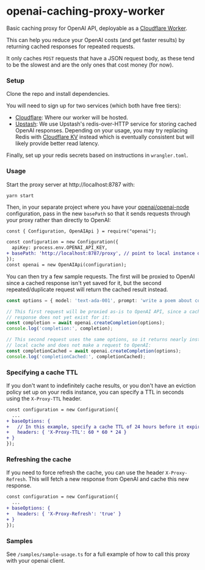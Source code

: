 # openai-caching-proxy-worker

Basic caching proxy for OpenAI API, deployable as a [Cloudflare Worker](https://workers.cloudflare.com/).

This can help you reduce your OpenAI costs (and get faster results) by returning cached responses for repeated requests.

It only caches `POST` requests that have a JSON request body, as these tend to be the slowest and are the only ones that cost money (for now).

### Setup

Clone the repo and install dependencies.

You will need to sign up for two services (which both have free tiers):

- [Cloudflare](https://www.cloudflare.com): Where our worker will be hosted.
- [Upstash](https://upstash.com): We use Upstash's redis-over-HTTP service for storing cached OpenAI responses. Depending on your usage, you may try replacing Redis with [Cloudflare KV](https://developers.cloudflare.com/workers/runtime-apis/kv/) instead which is eventually consistent but will likely provide better read latency.

Finally, set up your redis secrets based on instructions in `wrangler.toml`.

### Usage

Start the proxy server at http://localhost:8787 with:

```
yarn start
```

Then, in your separate project where you have your [openai/openai-node](https://github.com/openai/openai-node) configuration, pass in the new `basePath` so that it sends requests through your proxy rather than directly to OpenAI:

```diff
const { Configuration, OpenAIApi } = require("openai");

const configuration = new Configuration({
  apiKey: process.env.OPENAI_API_KEY,
+ basePath: 'http://localhost:8787/proxy', // point to local instance or Cloudflare deployment
});
const openai = new OpenAIApi(configuration);
```

You can then try a few sample requests. The first will be proxied to OpenAI since a cached response isn't yet saved for it, but the second repeated/duplicate request will return the cached result instead.

```ts
const options = { model: 'text-ada-001', prompt: 'write a poem about computers' };

// This first request will be proxied as-is to OpenAI API, since a cached
// response does not yet exist for it:
const completion = await openai.createCompletion(options);
console.log('completion:', completion);

// This second request uses the same options, so it returns nearly instantly from
// local cache and does not make a request to OpenAI:
const completionCached = await openai.createCompletion(options);
console.log('completionCached:', completionCached);
```

### Specifying a cache TTL

If you don't want to indefinitely cache results, or you don't have an eviction policy set up on your redis instance, you can specify a TTL in seconds using the `X-Proxy-TTL` header.

```diff
const configuration = new Configuration({
  ...
+ baseOptions: {
+   // In this example, specify a cache TTL of 24 hours before it expires:
+   headers: { 'X-Proxy-TTL': 60 * 60 * 24 }
+ }
});
```

### Refreshing the cache

If you need to force refresh the cache, you can use the header `X-Proxy-Refresh`. This will fetch a new response from OpenAI and cache this new response.

```diff
const configuration = new Configuration({
  ...
+ baseOptions: {
+   headers: { 'X-Proxy-Refresh': 'true' }
+ }
});
```

### Samples

See `/samples/sample-usage.ts` for a full example of how to call this proxy with your openai client.
